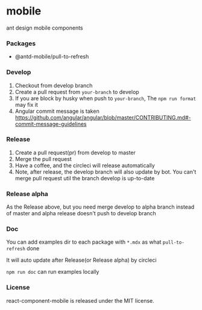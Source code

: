 # mobile

ant design mobile components

### Packages

- @antd-mobile/pull-to-refresh

### Develop

1. Checkout from develop branch
2. Create a pull request from `your-branch` to develop
3. If you are block by husky when push to `your-branch`, The `npm run format` may fix it
4. Angular commit message is taken https://github.com/angular/angular/blob/master/CONTRIBUTING.md#-commit-message-guidelines

### Release

1. Create a pull request(pr) from develop to master
2. Merge the pull request
3. Have a coffee, and the circleci will release automatically
4. Note, after release, the develop branch will also update by bot. You can't merge pull request util the branch develop is up-to-date

### Release alpha

As the Release above, but you need merge develop to alpha branch instead of master and alpha release doesn't push to develop branch

### Doc

You can add examples dir to each package with `*.mdx` as what `pull-to-refresh` done

It will auto update after Release(or Release alpha) by circleci

`npm run doc` can run examples locally

### License

react-component-mobile is released under the MIT license.
